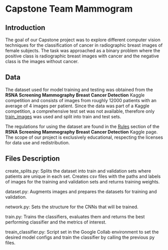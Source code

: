 # Capstone Team Mammogram

## Introduction

The goal of our Capstone project was to explore different computer vision techniques for the classification of cancer in radiographic breast images of female subjects. The task was approached as a binary problem where the positive class is radiographic breast images with cancer and the negative class is the images without cancer. 

## Data


The dataset used for model training and testing was obtained from the **RSNA Screening Mammography Breast Cancer Detection** Kaggle competition and consists of images from roughly 12000 patients with an average of 4 images per patient. Since the data was part of a Kaggle competition, a comprehensive test set was not available, therefore only [train_images](https://www.kaggle.com/competitions/rsna-breast-cancer-detection/data?select=train_images) was used and split into train and test sets.


The regulations for using the dataset are found in the [Rules](https://www.kaggle.com/competitions/rsna-breast-cancer-detection/rules) section of the **RSNA Screening Mammography Breast Cancer Detection** Kaggle page. The scope of our project is exclusively educational, respecting the licenses for data use and redistribution.


## Files Description

create_splits.py: Splits the dataset into train and validation sets where patients are unique in each set. Creates csv files with the paths and labels of images for the training and validation sets and returns training weights.


dataset.py: Augments images and prepares the datasets for training and validation.


network.py: Sets the structure for the CNNs that will be trained. 


train.py: Trains the classifiers, evaluates them and returns the best performing classifier and the metrics of interest. 


treain_classifier.py: Script set in the Google Collab environment to set the desired model configs and train the classifier by calling the previous py files. 
